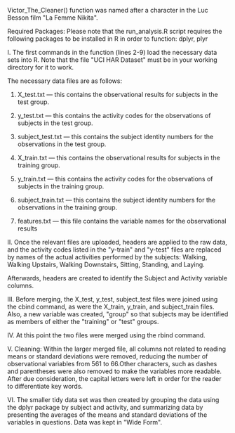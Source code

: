 Victor_The_Cleaner() function was named after a character in the Luc Besson film "La Femme Nikita".

Required Packages: Please note that the run_analysis.R script requires the following packages to be installed in R in order to function: dplyr, plyr

I. The first commands in the function (lines 2-9) load the necessary data sets into R.  Note that the file "UCI HAR Dataset" must be in your working directory for it to work.

The necessary data files are as follows:

1) X_test.txt — this contains the observational results for subjects in the test group.

2) y_test.txt — this contains the activity codes for the observations of subjects in the test group.

3) subject_test.txt — this contains the subject identity numbers for the observations in the test group.

4) X_train.txt — this contains the observational results for subjects in the training group.

5) y_train.txt — this contains the activity codes for the observations of subjects in the training group.

6) subject_train.txt — this contains the subject identity numbers for the observations in the training group.

7) features.txt — this file contains the variable names for the observational results

II. Once the relevant files are uploaded, headers are applied to the raw data, and the activity codes listed in the "y-train" and "y-test" files are replaced by names of the actual activities performed by the subjects: Walking, Walking Upstairs, Walking Downstairs, Sitting, Standing, and Laying.

Afterwards, headers are created to identify the Subject and Activity variable columns.

III. Before merging, the X_test, y_test, subject_test files were joined using the cbind command, as were the X_train, y_train, and subject_train files.  Also, a new variable was created, "group" so that subjects may be identified as members of either the "training" or "test" groups.

IV. At this point the two files were merged using the rbind command.

V. Cleaning: Within the larger merged file, all columns not related to reading means or standard deviations were removed, reducing the number of observational variables from 561 to 66.Other characters, such as dashes and parentheses were also removed to make the variables more readable.  After due consideration, the capital letters were left in order for the reader to differentiate key words.

VI. The smaller tidy data set was then created by grouping the data using the dplyr package by subject and activity, and summarizing data by presenting the averages of the means and standard deviations of the variables in questions. Data was kept in "Wide Form".
